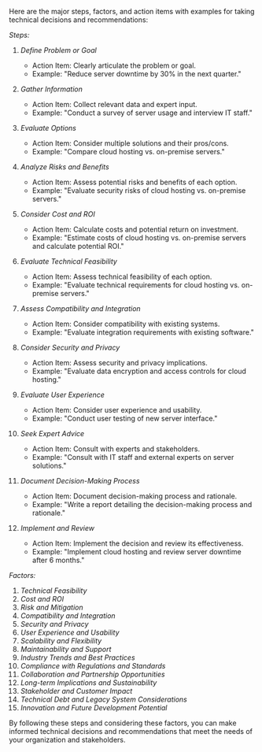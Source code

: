 Here are the major steps, factors, and action items with examples for taking technical decisions and recommendations:

*Steps:*

1. *Define Problem or Goal*
    - Action Item: Clearly articulate the problem or goal.
    - Example: "Reduce server downtime by 30% in the next quarter."

2. *Gather Information*
    - Action Item: Collect relevant data and expert input.
    - Example: "Conduct a survey of server usage and interview IT staff."

3. *Evaluate Options*
    - Action Item: Consider multiple solutions and their pros/cons.
    - Example: "Compare cloud hosting vs. on-premise servers."

4. *Analyze Risks and Benefits*
    - Action Item: Assess potential risks and benefits of each option.
    - Example: "Evaluate security risks of cloud hosting vs. on-premise servers."

5. *Consider Cost and ROI*
    - Action Item: Calculate costs and potential return on investment.
    - Example: "Estimate costs of cloud hosting vs. on-premise servers and calculate potential ROI."

6. *Evaluate Technical Feasibility*
    - Action Item: Assess technical feasibility of each option.
    - Example: "Evaluate technical requirements for cloud hosting vs. on-premise servers."

7. *Assess Compatibility and Integration*
    - Action Item: Consider compatibility with existing systems.
    - Example: "Evaluate integration requirements with existing software."

8. *Consider Security and Privacy*
    - Action Item: Assess security and privacy implications.
    - Example: "Evaluate data encryption and access controls for cloud hosting."

9. *Evaluate User Experience*
    - Action Item: Consider user experience and usability.
    - Example: "Conduct user testing of new server interface."

10. *Seek Expert Advice*
    - Action Item: Consult with experts and stakeholders.
    - Example: "Consult with IT staff and external experts on server solutions."

11. *Document Decision-Making Process*
    - Action Item: Document decision-making process and rationale.
    - Example: "Write a report detailing the decision-making process and rationale."

12. *Implement and Review*
    - Action Item: Implement the decision and review its effectiveness.
    - Example: "Implement cloud hosting and review server downtime after 6 months."

*Factors:*

1. *Technical Feasibility*
2. *Cost and ROI*
3. *Risk and Mitigation*
4. *Compatibility and Integration*
5. *Security and Privacy*
6. *User Experience and Usability*
7. *Scalability and Flexibility*
8. *Maintainability and Support*
9. *Industry Trends and Best Practices*
10. *Compliance with Regulations and Standards*
11. *Collaboration and Partnership Opportunities*
12. *Long-term Implications and Sustainability*
13. *Stakeholder and Customer Impact*
14. *Technical Debt and Legacy System Considerations*
15. *Innovation and Future Development Potential*

By following these steps and considering these factors, you can make informed technical decisions and recommendations that meet the needs of your organization and stakeholders.